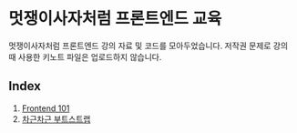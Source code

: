 # 멋쟁이사자처럼 프론트엔드 교육
멋쟁이사자처럼 프론트엔드 강의 자료 및 코드를 모아두었습니다. 저작권 문제로 강의 때 사용한 키노트 파일은 업로드하지 않습니다.

## Index

1. [Frontend 101](https://github.com/rohjs/likelion-frontend/tree/master/Frontend%20101)
2. [차근차근 부트스트랩](https://github.com/rohjs/likelion-frontend/tree/master/Bootstrap)

